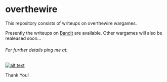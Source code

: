 # overthewire
This repository consists of writeups on overthewire wargames.

Presently the writeups on [Bandit](https://overthewire.org/wargames/bandit/) are available.
Other wargames will also be realeased soon...

###### For further details ping me at:
[1.1]: http://i.imgur.com/tXSoThF.png (twitter icon with padding)
[1]: https://twitter.com/sreekesari
[![alt text][1.1]][1]

Thank You!
